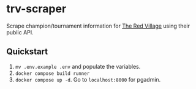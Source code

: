 # trv-scraper

Scrape champion/tournament information for [The Red Village](https://www.theredvillage.com/) using their public API.

## Quickstart
1. `mv .env.example .env` and populate the variables.
2. `docker compose build runner`
3. `docker compose up -d`. Go to `localhost:8000` for pgadmin.